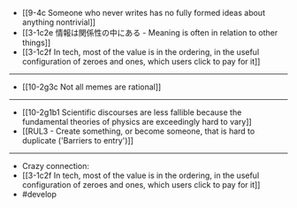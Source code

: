 - [[9-4c Someone who never writes has no fully formed ideas about anything nontrivial]]
- [[3-1c2e 情報は関係性の中にある - Meaning is often in relation to other things]]
- [[3-1c2f In tech, most of the value is in the ordering, in the useful configuration of zeroes and ones, which users click to pay for it]]
---
- [[10-2g3c Not all memes are rational]]
---
- [[10-2g1b1 Scientific discourses are less fallible because the fundamental theories of physics are exceedingly hard to vary]]
- [[RUL3 - Create something, or become someone, that is hard to duplicate ('Barriers to entry')]]
---
- Crazy connection:
- [[3-1c2f In tech, most of the value is in the ordering, in the useful configuration of zeroes and ones, which users click to pay for it]]
- #develop
